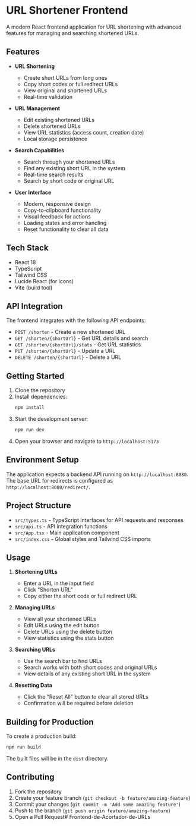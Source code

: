 # URL Shortener Frontend

A modern React frontend application for URL shortening with advanced features for managing and searching shortened URLs.

## Features

- **URL Shortening**
  - Create short URLs from long ones
  - Copy short codes or full redirect URLs
  - View original and shortened URLs
  - Real-time validation

- **URL Management**
  - Edit existing shortened URLs
  - Delete shortened URLs
  - View URL statistics (access count, creation date)
  - Local storage persistence

- **Search Capabilities**
  - Search through your shortened URLs
  - Find any existing short URL in the system
  - Real-time search results
  - Search by short code or original URL

- **User Interface**
  - Modern, responsive design
  - Copy-to-clipboard functionality
  - Visual feedback for actions
  - Loading states and error handling
  - Reset functionality to clear all data

## Tech Stack

- React 18
- TypeScript
- Tailwind CSS
- Lucide React (for icons)
- Vite (build tool)

## API Integration

The frontend integrates with the following API endpoints:

- `POST /shorten` - Create a new shortened URL
- `GET /shorten/{shortUrl}` - Get URL details and search
- `GET /shorten/{shortUrl}/stats` - Get URL statistics
- `PUT /shorten/{shortUrl}` - Update a URL
- `DELETE /shorten/{shortUrl}` - Delete a URL

## Getting Started

1. Clone the repository
2. Install dependencies:
   ```bash
   npm install
   ```
3. Start the development server:
   ```bash
   npm run dev
   ```
4. Open your browser and navigate to `http://localhost:5173`

## Environment Setup

The application expects a backend API running on `http://localhost:8080`. The base URL for redirects is configured as `http://localhost:8080/redirect/`.

## Project Structure

- `src/types.ts` - TypeScript interfaces for API requests and responses
- `src/api.ts` - API integration functions
- `src/App.tsx` - Main application component
- `src/index.css` - Global styles and Tailwind CSS imports

## Usage

1. **Shortening URLs**
   - Enter a URL in the input field
   - Click "Shorten URL"
   - Copy either the short code or full redirect URL

2. **Managing URLs**
   - View all your shortened URLs
   - Edit URLs using the edit button
   - Delete URLs using the delete button
   - View statistics using the stats button

3. **Searching URLs**
   - Use the search bar to find URLs
   - Search works with both short codes and original URLs
   - View details of any existing short URL in the system

4. **Resetting Data**
   - Click the "Reset All" button to clear all stored URLs
   - Confirmation will be required before deletion

## Building for Production

To create a production build:

```bash
npm run build
```

The built files will be in the `dist` directory.

## Contributing

1. Fork the repository
2. Create your feature branch (`git checkout -b feature/amazing-feature`)
3. Commit your changes (`git commit -m 'Add some amazing feature'`)
4. Push to the branch (`git push origin feature/amazing-feature`)
5. Open a Pull Request# Frontend-de-Acortador-de-URLs
